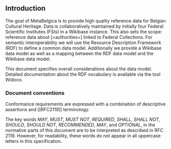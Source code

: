 ## Introduction

The goal of MetaBelgica is to provide high quality reference data for Belgian Cultural Heritage. Data is collaboratively maintained by initially four Federal Scientific Institutes (FSIs) in a Wikibase instance. 
This also sets the scope: reference data about [=authorities=] linked to Federal Collections.
For semantic interoperability we will use the Resource Description Framework (RDF) to define a common data model.
Additionally we provide a Wikibase data model as well as a mapping between the RDF data model and the Wikibase data model.

This document specifies overall considerations about the data model.
Detailed documentation about the RDF vocabulary is available via the tool Widoco.

### Document conventions

Conformance requirements are expressed with a combination of descriptive assertions and [[RFC2119]] terminology. 

<p id="respecRFC2119">The key words 
  <em class="rfc2119">MAY</em>, 
  <em class="rfc2119">MUST</em>, 
  <em class="rfc2119">MUST NOT</em>, 
  <em class="rfc2119">REQUIRED</em>, 
  <em class="rfc2119">SHALL</em>, 
  <em class="rfc2119">SHALL NOT</em>, 
  <em class="rfc2119">SHOULD</em>, 
  <em class="rfc2119">SHOULD NOT</em>, 
  <em class="rfc2119">RECOMMENDED</em>, 
  <em class="rfc2119">MAY</em>,
  and <em class="rfc2119">OPTIONAL</em>, 
  in the normative parts of this document are to be interpreted as described in RFC 2119.
  However, for readability, these words do not appear in all uppercase letters in this specification.
</p>
